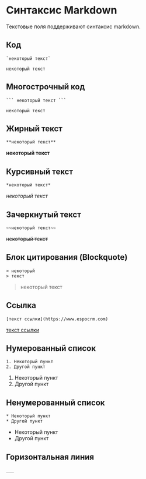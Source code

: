 # Синтаксис Markdown

Текстовые поля поддерживают синтаксис markdown.

## Код
```
`некоторый текст`
```

`некоторый текст`

## Многострочный код

```
``` некоторый текст ``` 
```

```
некоторый текст
```

## Жирный текст

```
**некоторый текст**
```

**некоторый текст**

## Курсивный текст

```
*некоторый текст*
```

*некоторый текст*

## Зачеркнутый текст

```
~~некоторый текст~~
```

~~некоторый текст~~

## Блок цитирования (Blockquote)

```
> некоторый
> текст
```

> некоторый
> текст

## Ссылка

```
[текст ссылки](https://www.espocrm.com)
```
[текст ссылки](https://www.espocrm.com)

## Нумерованный список

```
1. Некоторый пункт
2. Другой пункт 
```

1. Некоторый пункт
2. Другой пункт

## Ненумерованный список

```
* Некоторый пункт
* Другой пункт
```

* Некоторый пункт 
* Другой пункт

## Горизонтальная линия

```
___
```
